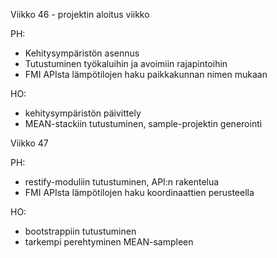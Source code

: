 Viikko 46 - projektin aloitus viikko

PH:
- Kehitysympäristön asennus
- Tutustuminen työkaluihin ja avoimiin rajapintoihin
- FMI APIsta lämpötilojen haku paikkakunnan nimen mukaan

HO:
- kehitysympäristön päivittely
- MEAN-stackiin tutustuminen, sample-projektin generointi

Viikko 47

PH:
- restify-moduliin tutustuminen, API:n rakentelua
- FMI APIsta lämpötilojen haku koordinaattien perusteella

HO:
- bootstrappiin tutustuminen
- tarkempi perehtyminen MEAN-sampleen
